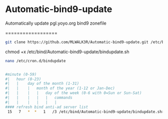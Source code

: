 Automatic-bind9-update
======================

Automatically update pgl.yoyo.org bind9 zonefile


==================
```bash
git clone https://github.com/MLWALK3R/Automatic-bind9-update.git /etc/bind/
```
chmod +x /etc/bind/Automatic-bind9-update/bindupdate.sh
```bash
nano /etc/cron.d/bindupdate
```

```bash

#minute (0-59)
#|   hour (0-23)
#|   |    day of the month (1-31)
#|   |    |   month of the year (1-12 or Jan-Dec)
#|   |    |   |   day of the week (0-6 with 0=Sun or Sun-Sat)
#|   |    |   |   |   commands
#|   |    |   |   |   |
#### refresh bind anti-ad server list
 15   7   *  *   1   /3 /etc/bind/Automatic-bind9-update/bindupdate.sh>> /dev/null 2>&1
```
